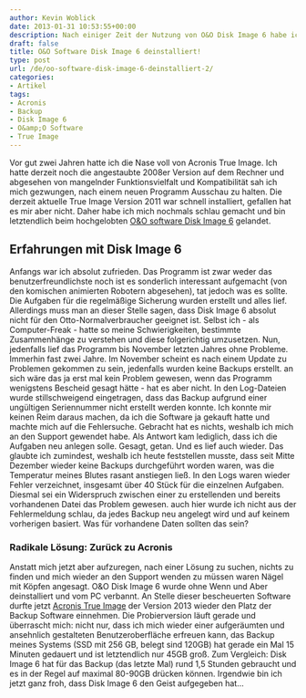 ```yaml
---
author: Kevin Woblick
date: 2013-01-31 10:53:55+00:00
description: Nach einiger Zeit der Nutzung von O&O Disk Image 6 habe ich die Backupsoftware deinstalliert und bin wieder zurück zu Acronis TrueImage gewechselt.
draft: false
title: O&O Software Disk Image 6 deinstalliert!
type: post
url: /de/oo-software-disk-image-6-deinstalliert-2/
categories:
- Artikel
tags:
- Acronis
- Backup
- Disk Image 6
- O&amp;O Software
- True Image
---
```


Vor gut zwei Jahren hatte ich die Nase voll von Acronis True Image. Ich hatte derzeit noch die angestaubte 2008er Version auf dem Rechner und abgesehen von mangelnder Funktionsvielfalt und Kompatibilität sah ich mich gezwungen, nach einem neuen Programm Ausschau zu halten. Die derzeit aktuelle True Image Version 2011 war schnell installiert, gefallen hat es mir aber nicht. Daher habe ich mich nochmals schlau gemacht und bin letztendlich beim hochgelobten [O&O software Disk Image 6](http://www.oo-software.com/de/products/oodiskimage) gelandet.


## Erfahrungen mit Disk Image 6

Anfangs war ich absolut zufrieden. Das Programm ist zwar weder das benutzerfreundlichste noch ist es sonderlich interessant aufgemacht (von den komischen animierten Robotern abgesehen), tat jedoch was es sollte. Die Aufgaben für die regelmäßige Sicherung wurden erstellt und alles lief. Allerdings muss man an dieser Stelle sagen, dass Disk Image 6 absolut nicht für den Otto-Normalverbraucher geeignet ist. Selbst ich - als Computer-Freak - hatte so meine Schwierigkeiten, bestimmte Zusammenhänge zu verstehen und diese folgerichtig umzusetzen. Nun, jedenfalls lief das Programm bis November letzten Jahres ohne Probleme. Immerhin fast zwei Jahre. Im November scheint es nach einem Update zu Problemen gekommen zu sein, jedenfalls wurden keine Backups erstellt. an sich wäre das ja erst mal kein Problem gewesen, wenn das Programm wenigstens Bescheid gesagt hätte - hat es aber nicht. In den Log-Dateien wurde stillschweigend eingetragen, dass das Backup aufgrund einer ungültigen Seriennummer nicht erstellt werden konnte. Ich konnte mir keinen Reim daraus machen, da ich die Software ja gekauft hatte und machte mich auf die Fehlersuche. Gebracht hat es nichts, weshalb ich mich an den Support gewendet habe. Als Antwort kam lediglich, dass ich die Aufgaben neu anlegen solle. Gesagt, getan. Und es lief auch wieder. Das glaubte ich zumindest, weshalb ich heute feststellen musste, dass seit Mitte Dezember wieder keine Backups durchgeführt worden waren, was die Temperatur meines Blutes rasant anstiegen ließ. In den Logs waren wieder Fehler verzeichnet, insgesamt über 40 Stück für die einzelnen Aufgaben. Diesmal sei ein Widerspruch zwischen einer zu erstellenden und bereits vorhandenen Datei das Problem gewesen. auch hier wurde ich nicht aus der Fehlermeldung schlau, da jedes Backup neu angelegt wird und auf keinem vorherigen basiert. Was für vorhandene Daten sollten das sein?


### Radikale Lösung: Zurück zu Acronis

Anstatt mich jetzt aber aufzuregen, nach einer Lösung zu suchen, nichts zu finden und mich wieder an den Support wenden zu müssen waren Nägel mit Köpfen angesagt. O&O Disk Image 6 wurde ohne Wenn und Aber deinstalliert und vom PC verbannt. An Stelle dieser bescheuerten Software durfte jetzt [Acronis True Image](http://www.acronis.de/homecomputing/products/trueimage/) der Version 2013 wieder den Platz der Backup Software einnehmen. Die Probierversion läuft gerade und überrascht mich: nicht nur, dass ich mich wieder einer aufgeräumten und ansehnlich gestalteten Benutzeroberfläche erfreuen kann, das Backup meines Systems (SSD mit 256 GB, belegt sind 120GB) hat gerade ein Mal 15 Minuten gedauert und ist letztendlich nur 45GB groß. Zum Vergleich: Disk Image 6 hat für das Backup (das letzte Mal) rund 1,5 Stunden gebraucht und es in der Regel auf maximal 80-90GB drücken können.
Irgendwie bin ich jetzt ganz froh, dass Disk Image 6 den Geist aufgegeben hat...
